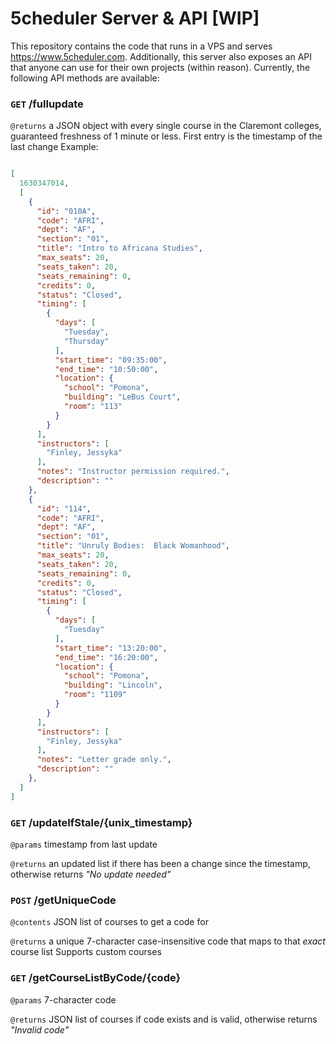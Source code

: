 # 5cheduler Server & API [WIP]
This repository contains the code that runs in a VPS and serves https://www.5cheduler.com.
Additionally, this server also exposes an API that anyone can use for their own projects (within reason).
Currently, the following API methods are available:
### `GET` /fullupdate
`@returns` a JSON object with every single course in the Claremont colleges, guaranteed freshness of 1 minute or less.
First entry is the timestamp of the last change
Example:
```json

[
  1630347014,
  [
    {
      "id": "010A",
      "code": "AFRI",
      "dept": "AF",
      "section": "01",
      "title": "Intro to Africana Studies",
      "max_seats": 20,
      "seats_taken": 20,
      "seats_remaining": 0,
      "credits": 0,
      "status": "Closed",
      "timing": [
        {
          "days": [
            "Tuesday",
            "Thursday"
          ],
          "start_time": "09:35:00",
          "end_time": "10:50:00",
          "location": {
            "school": "Pomona",
            "building": "LeBus Court",
            "room": "113"
          }
        }
      ],
      "instructors": [
        "Finley, Jessyka"
      ],
      "notes": "Instructor permission required.",
      "description": ""
    },
    {
      "id": "114",
      "code": "AFRI",
      "dept": "AF",
      "section": "01",
      "title": "Unruly Bodies:  Black Womanhood",
      "max_seats": 20,
      "seats_taken": 20,
      "seats_remaining": 0,
      "credits": 0,
      "status": "Closed",
      "timing": [
        {
          "days": [
            "Tuesday"
          ],
          "start_time": "13:20:00",
          "end_time": "16:20:00",
          "location": {
            "school": "Pomona",
            "building": "Lincoln",
            "room": "1109"
          }
        }
      ],
      "instructors": [
        "Finley, Jessyka"
      ],
      "notes": "Letter grade only.",
      "description": ""
    },
  ]
]
```

### `GET` /updateIfStale/{unix_timestamp}
`@params` timestamp from last update

`@returns` an updated list if there has been a change since the timestamp, otherwise returns *"No update needed"*

### `POST` /getUniqueCode
`@contents` JSON list of courses to get a code for

`@returns` a unique 7-character case-insensitive code that maps to that *exact* course list
Supports custom courses

### `GET` /getCourseListByCode/{code}
`@params` 7-character code

`@returns` JSON list of courses if code exists and is valid, otherwise returns *"Invalid code"*
